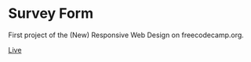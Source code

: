 # Survey Form

First project of the (New) Responsive Web Design on freecodecamp.org.

[Live](https://mihaly-ale.github.io/freecodecamp-survey-form/)
